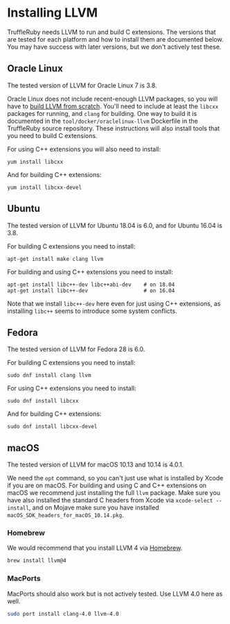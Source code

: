 # Installing LLVM

TruffleRuby needs LLVM to run and build C extensions. The versions that are
tested for each platform and how to install them are documented below. You may
have success with later versions, but we don't actively test these.

## Oracle Linux

The tested version of LLVM for Oracle Linux 7 is 3.8.

Oracle Linux does not include recent-enough LLVM packages, so you will have to
[build LLVM from scratch](https://llvm.org/docs/CMake.html). You'll need to
include at least the `libcxx` packages for running, and `clang`
for building. One way to build it is documented in the
`tool/docker/oraclelinux-llvm` Dockerfile in the TruffleRuby source repository.
These instructions will also install tools that you need to build C extensions.

For using C++ extensions you will also need to install:

```
yum install libcxx
```

And for building C++ extensions:

```
yum install libcxx-devel
```

## Ubuntu

The tested version of LLVM for Ubuntu 18.04 is 6.0, and for Ubuntu 16.04 is 3.8.

For building C extensions you need to install:

```
apt-get install make clang llvm
```

For building and using C++ extensions you need to install:

```
apt-get install libc++-dev libc++abi-dev    # on 18.04
apt-get install libc++-dev                  # on 16.04
```

Note that we install `libc++-dev` here even for just using C++ extensions, as
installing `libc++` seems to introduce some system conflicts.

## Fedora

The tested version of LLVM for Fedora 28 is 6.0.

For building C extensions you need to install:

```
sudo dnf install clang llvm
```

For using C++ extensions you need to install:

```
sudo dnf install libcxx
```

And for building C++ extensions:

```
sudo dnf install libcxx-devel
```

## macOS

The tested version of LLVM for macOS 10.13 and 10.14 is 4.0.1.

We need the `opt` command, so you can't just use what is installed by Xcode if
you are on macOS. For building and using C and C++ extensions on macOS we
recommend just installing the full `llvm` package. Make sure you have also
installed the standard C headers from Xcode via `xcode-select --install`, and on
Mojave make sure you have installed `macOS_SDK_headers_for_macOS_10.14.pkg`.

### Homebrew

We would recommend that you install LLVM 4 via [Homebrew](https://brew.sh).

```bash
brew install llvm@4
```

### MacPorts

MacPorts should also work but is not actively tested. Use LLVM 4.0 here as well.

```bash
sudo port install clang-4.0 llvm-4.0
```

